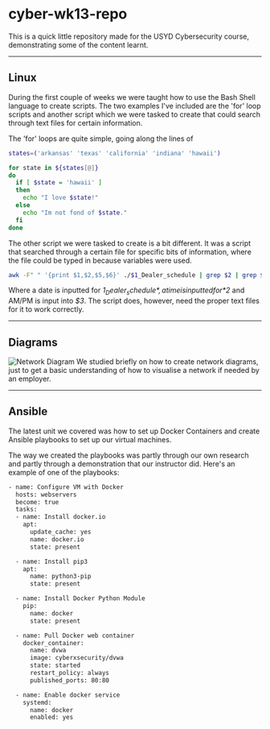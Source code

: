 # cyber-wk13-repo
This is a quick little repository made for the USYD Cybersecurity course, demonstrating some of the content learnt.

---

## Linux
During the first couple of weeks we were taught how to use the Bash Shell language to create scripts. The two examples I've included are the 'for' loop scripts and another script which we were tasked to create that could search through text files for certain information.

The 'for' loops are quite simple, going along the lines of
```bash
states=('arkansas' 'texas' 'california' 'indiana' 'hawaii')

for state in ${states[@]}
do
  if [ $state = 'hawaii' ]
  then
    echo "I love $state!"
  else
    echo "Im not fond of $state."
  fi
done
```

The other script we were tasked to create is a bit different. It was a script that searched through a certain file for specific bits of information, where the file could be typed in because variables were used.

```bash
awk -F" " '{print $1,$2,$5,$6}' ./$1_Dealer_schedule | grep $2 | grep $3
```

Where a date is inputted for *$1_Dealer_schedule*, a time is inputted for *$2* and AM/PM is input into *$3*. The script does, however, need the proper text files for it to work correctly.

---

## Diagrams

![Network Diagram](./diagrams/NetworkDiagram.png)
We studied briefly on how to create network diagrams, just to get a basic understanding of how to visualise a network if needed by an employer.

---

## Ansible
The latest unit we covered was how to set up Docker Containers and create Ansible playbooks to set up our virtual machines.

The way we created the playbooks was partly through our own research and partly through a demonstration that our instructor did.
Here's an example of one of the playbooks:
```bash
- name: Configure VM with Docker
  hosts: webservers
  become: true
  tasks:
  - name: Install docker.io
    apt:
      update_cache: yes
      name: docker.io
      state: present

  - name: Install pip3
    apt:
      name: python3-pip
      state: present

  - name: Install Docker Python Module
    pip:
      name: docker
      state: present

  - name: Pull Docker web container
    docker_container:
      name: dvwa
      image: cyberxsecurity/dvwa
      state: started
      restart_policy: always
      published_ports: 80:80

  - name: Enable docker service
    systemd:
      name: docker
      enabled: yes
```
